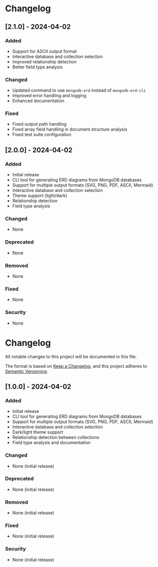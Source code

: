 # Changelog

## [2.1.0] - 2024-04-02

### Added
- Support for ASCII output format
- Interactive database and collection selection
- Improved relationship detection
- Better field type analysis

### Changed
- Updated command to use `mongodb-erd` instead of `mongodb-erd-cli`
- Improved error handling and logging
- Enhanced documentation

### Fixed
- Fixed output path handling
- Fixed array field handling in document structure analysis
- Fixed test suite configuration

## [2.0.0] - 2024-04-02

### Added
- Initial release
- CLI tool for generating ERD diagrams from MongoDB databases
- Support for multiple output formats (SVG, PNG, PDF, ASCII, Mermaid)
- Interactive database and collection selection
- Theme support (light/dark)
- Relationship detection
- Field type analysis

### Changed
- None

### Deprecated
- None

### Removed
- None

### Fixed
- None

### Security
- None

# Changelog

All notable changes to this project will be documented in this file.

The format is based on [Keep a Changelog](https://keepachangelog.com/en/1.0.0/),
and this project adheres to [Semantic Versioning](https://semver.org/spec/v2.0.0.html).

## [1.0.0] - 2024-04-02

### Added
- Initial release
- CLI tool for generating ERD diagrams from MongoDB databases
- Support for multiple output formats (SVG, PNG, PDF, ASCII, Mermaid)
- Interactive database and collection selection
- Dark/light theme support
- Relationship detection between collections
- Field type analysis and documentation

### Changed
- None (initial release)

### Deprecated
- None (initial release)

### Removed
- None (initial release)

### Fixed
- None (initial release)

### Security
- None (initial release) 